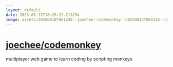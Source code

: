 ```yaml
---
layout: default
date: 2025-08-12T18:29:22.213294
image: assets/20250810T061248--joechee--codemonkey--20250812T004316--cropped.png
---
```


# [joechee/codemonkey](https://github.com/joechee/codemonkey)

multiplayer web game to learn coding by scripting monkeys
